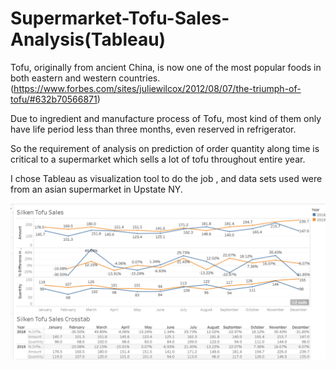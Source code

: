 # Supermarket-Tofu-Sales-Analysis(Tableau)

Tofu, originally from ancient China, is now one of the most popular foods in both eastern and western countries.(https://www.forbes.com/sites/juliewilcox/2012/08/07/the-triumph-of-tofu/#632b70566871)

Due to ingredient and manufacture process of Tofu, most kind of them only have life period less than three months, even reserved in refrigerator.

So the requirement of analysis on prediction of order quantity along time is critical to a supermarket which sells a lot of tofu throughout entire year.

I chose Tableau as visualization tool to do the job , and data sets used were from an asian supermarket in Upstate NY.

![](https://github.com/pengzhang201909/Supermarket-Tofu-Sales-Analysis/blob/master/SilkenTofu.png)

